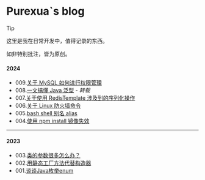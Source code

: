 # Purexua`s blog

> [!TIP]
>
> 这里是我在日常开发中，值得记录的东西。
>
> 如非特别批注，皆为原创。

#### **2024**

- 009.[关于 MySQL 如何进行权限管理](./posts/post009.md)
- 008.[一文搞懂 Java 泛型](https://www.cnblogs.com/XiiX/p/14719568.html) - *转载*
- 007.[关于使用 RedisTemplate 涉及到的序列化操作](./posts/post007.md)
- 006.[关于 Linux 防火墙命令](./posts/post006.md)
- 005.[bash shell 别名 alias](./posts/post005.md)
- 004.[使用 npm install 镜像失效](./posts/post004.md)

---

#### **2023**

- 003.[类的参数很多怎么办？](posts/post003.md)
- 002.[用静态工厂方法代替构造器](posts/post002.md)
- 001.[谈谈Java枚举enum](posts/post001.md)
